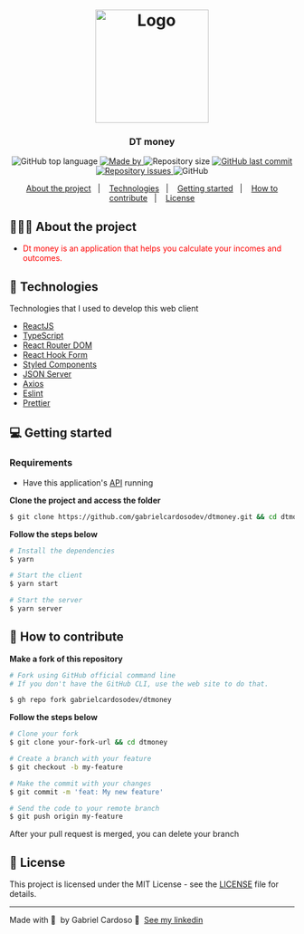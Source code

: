 <h1 align="center">
	<img alt="Logo" src="https://i.imgur.com/LuGN6WS.png" width="200px" />
</h1>

<h3 align="center">
  DT money
</h3>

<p align="center">
  <img alt="GitHub top language" src="https://img.shields.io/github/languages/top/gabrielcardosodev/dtmoney">

  <a href="https://www.linkedin.com/in/eliasgcf/">
    <img alt="Made by" src="https://img.shields.io/badge/made%20by-Gabriel%20Cardoso-gree">
  </a>
  
  <img alt="Repository size" src="https://img.shields.io/github/repo-size/gabrielcardosodev/dtmoney">
  
  <a href="https://github.com/gabrielcardosodev/dtmoney/commits/master">
    <img alt="GitHub last commit" src="https://img.shields.io/github/last-commit/gabrielcardosodev/dtmoney">
  </a>
  
  <a href="https://github.com/gabrielcardosodev/dtmoney/issues">
    <img alt="Repository issues" src="https://img.shields.io/github/issues/gabrielcardosodev/dtmoney">
  </a>
  
  <img alt="GitHub" src="https://img.shields.io/github/license/gabrielcardosodev/dtmoney">
</p>

<p align="center">
  <a href="#-about-the-project">About the project</a>&nbsp;&nbsp;&nbsp;|&nbsp;&nbsp;&nbsp;
  <a href="#-technologies">Technologies</a>&nbsp;&nbsp;&nbsp;|&nbsp;&nbsp;&nbsp;
  <a href="#-getting-started">Getting started</a>&nbsp;&nbsp;&nbsp;|&nbsp;&nbsp;&nbsp;
  <a href="#-how-to-contribute">How to contribute</a>&nbsp;&nbsp;&nbsp;|&nbsp;&nbsp;&nbsp;
  <a href="#-license">License</a>
</p>

## 👨🏻‍💻 About the project

- <p style="color: red;">Dt money is an application that helps you calculate your incomes and outcomes.</p>

## 🚀 Technologies

Technologies that I used to develop this web client

- [ReactJS](https://reactjs.org/)
- [TypeScript](https://www.typescriptlang.org/)
- [React Router DOM](https://reacttraining.com/react-router/)
- [React Hook Form](https://github.com/react-hook-form/react-hook-form)
- [Styled Components](https://styled-components.com/)
- [JSON Server](https://github.com/typicode/json-server)
- [Axios](https://github.com/axios/axios)
- [Eslint](https://eslint.org/)
- [Prettier](https://prettier.io/)


## 💻 Getting started

### Requirements

- Have this application's [API](https://github.com/EliasGcf/gobarber-api) running

**Clone the project and access the folder**

```bash
$ git clone https://github.com/gabrielcardosodev/dtmoney.git && cd dtmoney
```

**Follow the steps below**

```bash
# Install the dependencies
$ yarn

# Start the client
$ yarn start

# Start the server
$ yarn server
```

## 🤔 How to contribute

**Make a fork of this repository**

```bash
# Fork using GitHub official command line
# If you don't have the GitHub CLI, use the web site to do that.

$ gh repo fork gabrielcardosodev/dtmoney
```

**Follow the steps below**

```bash
# Clone your fork
$ git clone your-fork-url && cd dtmoney

# Create a branch with your feature
$ git checkout -b my-feature

# Make the commit with your changes
$ git commit -m 'feat: My new feature'

# Send the code to your remote branch
$ git push origin my-feature
```

After your pull request is merged, you can delete your branch

## 📝 License

This project is licensed under the MIT License - see the [LICENSE](LICENSE) file for details.

---

Made with 💜 &nbsp;by Gabriel Cardoso 👋 &nbsp;[See my linkedin](https://www.linkedin.com/in/gabrielcardosodev/)
